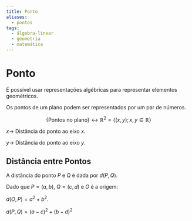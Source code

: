 ```yaml
---
title: Ponto
aliases:
  - pontos
tags:
  - álgebra-linear
  - geometria
  - matemática
---
```

# Ponto

É possível usar representações algébricas para representar elementos geométricos.

Os pontos de um plano podem ser representados por um par de números.

$$\lbrace \text{Pontos no plano} \rbrace \longleftrightarrow \mathbb{R}^2 = \lbrace (x, y); x, y \in \mathbb{R} \rbrace$$

$x \to$ Distância do ponto ao eixo $x$.

$y \to$ Distância do ponto ao eixo $y$.

## Distância entre Pontos

A distância do ponto $P$ e $Q$ é dada por $d(P, Q)$.

Dado que $P = (a, b)$, $Q = (c, d)$ e $O$ é a origem:

$d(O, P) = a^2 + b^2$.

$d(P, Q) = (a - c)^2 + (b - d)^2$